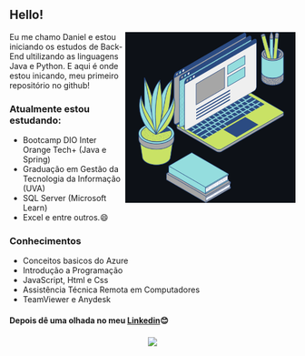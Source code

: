 ## Hello!

<img src="https://github.com/Danry20/imageNoteStudy/blob/main/NoteStudy.png" align="right" min-width="300px" max-width="300px" width="300px" >
<p align="left">
Eu me chamo Daniel e estou iniciando os estudos de Back-End ultilizando as linguagens Java e Python. E aqui é onde estou inicando, meu primeiro repositório no github!
</p>

### Atualmente estou estudando:

- Bootcamp DIO Inter Orange Tech+ (Java e Spring)
- Graduação em Gestão da Tecnologia da Informação (UVA)
- SQL Server (Microsoft Learn)
- Excel e entre outros.:smile:

### Conhecimentos

* Conceitos basicos do Azure
* Introdução a Programação
* JavaScript, Html e Css
* Assistência Técnica Remota em Computadores
* TeamViewer e Anydesk

#### Depois dê uma olhada no meu <a href="https://www.linkedin.com/in/daniel-nery-dns/">Linkedin</a>:blush:

<p align="center">
<a href="https://github.com/anuraghazra/github-readme-stats">
  <img align="center" src="https://github-readme-stats.vercel.app/api/top-langs/?username=Danry20"/>
</a> 

</p>










<!--
### Hi there 👋

https://github.com/anuraghazra/github-readme-stats

[![Top Langs](https://github-readme-stats.vercel.app/api/top-langs/?username=anuraghazra)](https://github.com/anuraghazra/github-readme-stats)
**Danry20/Danry20** is a ✨ _special_ ✨ repository because its `README.md` (this file) appears on your GitHub profile.

Here are some ideas to get you started:

- 🔭 I’m currently working on ...
- 🌱 I’m currently learning ...
- 👯 I’m looking to collaborate on ...
- 🤔 I’m looking for help with ...
- 💬 Ask me about ...
- 📫 How to reach me: ...
- 😄 Pronouns: ...
- ⚡ Fun fact: ...
-->
